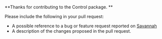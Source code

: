 **Thanks for contributing to the Control package.
**

Please include the following in your pull request:  

- A possible reference to a bug or feature request reported on [Savannah](https://savannah.gnu.org/bugs/?group=octave)
- A description of the changes proposed in the pull request.


